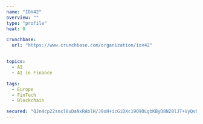 ```yaml
---
name: "IOV42"
overview: ""
type: "profile"
heat: 0

crunchbase:
  url: "https://www.crunchbase.com/organization/iov42"


topics:
  - AI
  - AI in Finance

tags:
  - Europe
  - FinTech
  - Blockchain

secured: "QJn4cp22snxl8uDaNxRAblH/J8oH+icGiDXc19O9OLgbKByD8N28lJT+VyQvOgcKIIPCHlTfmZV6oklY6Uch79uIDyAXIhJBMDnGd8SI6zXbDJ1ZGdc63XvcqD8m3FgIaZAxKq+cqELlE1f3AyBzqpo9GO6IB23r4xJ/jctONPlYMN6y0scxlOORH8VcaHzfhD+aJjGl72YbE2g8qcVILfrtWiVV1pBJxixuwHqy+TYwvj1uP9pByVWGh9f4No/Ng+JY6X/v8l52M6twJMeNC0nshMZGz4d5/42kFcBRbcSGOp2Oeu+M9zjXs7MLUiHYUfy5Ujpu8vJtc1yRPbx6iw==;yil3IvNAvGazHCkVv/UI4w=="
---
```


